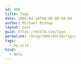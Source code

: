 ```yaml
---
id: 406
title: Tags
date: 2006-04-30T00:00:00-04:00
author: Michael Bishop
layout: post
guid: https://miklb.com/tags
permalink: /blog/2006/04/30/tags/
tags:
  - my-site
kind:
  - Note
---
```

